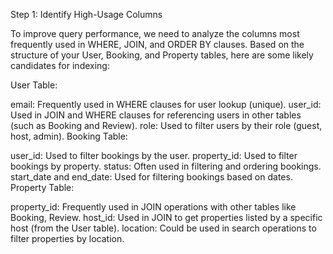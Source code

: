Step 1: Identify High-Usage Columns

To improve query performance, we need to analyze the columns most frequently used in WHERE, JOIN, and ORDER BY clauses. Based on the structure of your User, Booking, and Property tables, here are some likely candidates for indexing:

User Table:

email: Frequently used in WHERE clauses for user lookup (unique).
user_id: Used in JOIN and WHERE clauses for referencing users in other tables (such as Booking and Review).
role: Used to filter users by their role (guest, host, admin).
Booking Table:

user_id: Used to filter bookings by the user.
property_id: Used to filter bookings by property.
status: Often used in filtering and ordering bookings.
start_date and end_date: Used for filtering bookings based on dates.
Property Table:

property_id: Frequently used in JOIN operations with other tables like Booking, Review.
host_id: Used in JOIN to get properties listed by a specific host (from the User table).
location: Could be used in search operations to filter properties by location.

